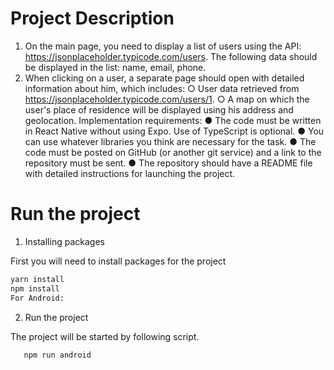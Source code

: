 # Project Description

1. On the main page, you need to display a list of users using the API: https://jsonplaceholder.typicode.com/users. The following data should be displayed in the list: name, email, phone.
2. When clicking on a user, a separate page should open with detailed information about him, which includes:
   ○ User data retrieved from https://jsonplaceholder.typicode.com/users/1.
   ○ A map on which the user's place of residence will be displayed using his address and geolocation.
   Implementation requirements:
   ● The code must be written in React Native without using Expo. Use of TypeScript is optional.
   ● You can use whatever libraries you think are necessary for the task.
   ● The code must be posted on GitHub (or another git service) and a link to the repository must be sent.
   ● The repository should have a README file with detailed instructions for launching the project.

# Run the project

1. Installing packages

First you will need to install packages for the project

```bash
yarn install
npm install
For Android:
```

2. Run the project

The project will be started by following script.

```bash
   npm run android
```
